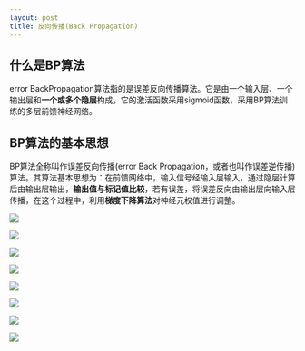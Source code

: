 ```yaml
---
layout: post
title: 反向传播(Back Propagation)
---
```


## 什么是BP算法

error BackPropagation算法指的是误差反向传播算法。它是由一个输入层、一个输出层和**一个或多个隐层**构成，它的激活函数采用sigmoid函数，采用BP算法训练的多层前馈神经网络。

## BP算法的基本思想

BP算法全称叫作误差反向传播\(error Back Propagation，或者也叫作误差逆传播\)算法。其算法基本思想为：在前馈网络中，输入信号经输入层输入，通过隐层计算后由输出层输出，**输出值与标记值比较**，若有误差，将误差反向由输出层向输入层传播，在这个过程中，利用**梯度下降算法**对神经元权值进行调整。

<!--more-->

![](http://39.106.118.77/wp-content/uploads/2019/08/2019-08-01-155557.png)

![](http://39.106.118.77/wp-content/uploads/2019/08/2019-08-01-155743.png)

![](http://39.106.118.77/wp-content/uploads/2019/08/2019-08-01-155847.png)

![](http://39.106.118.77/wp-content/uploads/2019/08/2019-08-01-160001.png)

![](http://39.106.118.77/wp-content/uploads/2019/08/2019-08-01-160043.png)

![](http://39.106.118.77/wp-content/uploads/2019/08/2019-08-01-160117.png)

![](http://39.106.118.77/wp-content/uploads/2019/08/2019-08-01-160155.png)

![](http://39.106.118.77/wp-content/uploads/2019/08/2019-08-01-160232.png)